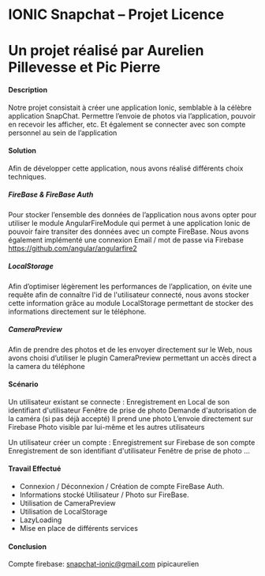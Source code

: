 # IONIC Snapchat – Projet Licence

Un projet réalisé par Aurelien Pillevesse et Pic Pierre 
==== 

#### Description
Notre projet consistait à créer une application Ionic, semblable à la célèbre application SnapChat.
Permettre l’envoie de photos via l’application, pouvoir en recevoir les afficher, etc.
Et également se connecter avec son compte personnel au sein de l’application

#### Solution
Afin de développer cette application, nous avons réalisé différents choix techniques.
##### FireBase & FireBase Auth
Pour stocker l’ensemble des données de l’application nous avons opter pour utiliser le module AngularFireModule qui permet à une application Ionic de pouvoir faire transiter des données avec un compte FireBase.
Nous avons également implémenté une connexion Email / mot de passe via Firebase 
https://github.com/angular/angularfire2
##### LocalStorage
Afin d’optimiser légèrement les performances de l’application, on évite une requête afin de connaître l'id de l'utilisateur connecté, nous avons stocker cette information grâce au module LocalStorage permettant de stocker des informations directement sur le téléphone.
##### CameraPreview
Afin de prendre des photos et de les envoyer directement sur le Web, nous avons choisi d’utiliser le plugin CameraPreview permettant un accès direct a la camera du téléphone

#### Scénario
Un utilisateur existant se connecte :
	Enregistrement en Local de son identifiant d'utilisateur
	Fenêtre de prise de photo
  Demande d'autorisation de la caméra (si pas déjà accepté)
	Il prend une photo
	L’envoie directement sur Firebase
  Photo visible par lui-même et les autres utilisateurs

Un utilisateur créer un compte :
	Enregistrement sur Firebase de son compte
	Enregistrement de son identifiant d'utilisateur
	Fenêtre de prise de photo
	…

#### Travail Effectué 
- Connexion / Déconnexion / Création de compte FireBase Auth.
- Informations stocké Utilisateur / Photo sur FireBase.
- Utilisation de CameraPreview
- Utilisation de LocalStorage
- LazyLoading
- Mise en place de différents services

#### Conclusion
Compte firebase:
snapchat-ionic@gmail.com
pipicaurelien
